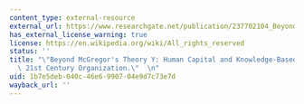 ```yaml
---
content_type: external-resource
external_url: https://www.researchgate.net/publication/237702104_Beyond_McGregor's_Theory_Y_Human_Capital_and_Knowledge-Based_Work_in_the_21st_Century_Organization
has_external_license_warning: true
license: https://en.wikipedia.org/wiki/All_rights_reserved
status: ''
title: "\"Beyond McGregor's Theory Y: Human Capital and Knowledge-Based Work in the\
  \ 21st Century Organization.\"  \n"
uid: 1b7e5deb-040c-46e6-9907-04e9d7c73e7d
wayback_url: ''
---
```

